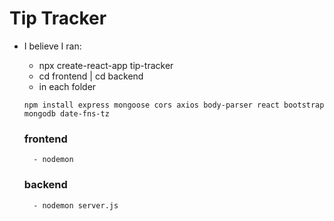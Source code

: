 # Tip Tracker
- I believe I ran:
	- npx create-react-app tip-tracker
	- cd frontend | cd backend
	- in each folder
	```
	npm install express mongoose cors axios body-parser react bootstrap mongodb date-fns-tz
	```

	### frontend
		- nodemon

	### backend
		- nodemon server.js